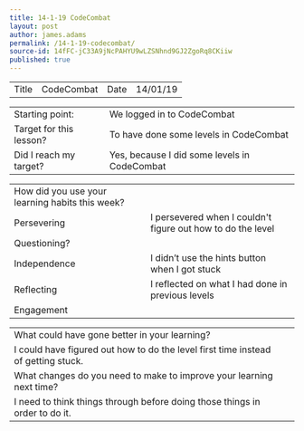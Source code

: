 ```yaml
---
title: 14-1-19 CodeCombat
layout: post
author: james.adams
permalink: /14-1-19-codecombat/
source-id: 14fFC-jC33A9jNcPAHYU9wLZSNhnd9GJ2ZgoRq8CKiiw
published: true
---
```

<table>
  <tr>
    <td>Title</td>
    <td>CodeCombat</td>
    <td>Date</td>
    <td>14/01/19</td>
  </tr>
</table>


<table>
  <tr>
    <td>Starting point:</td>
    <td>We logged in to CodeCombat</td>
  </tr>
  <tr>
    <td>Target for this lesson?</td>
    <td>To have done some levels in CodeCombat</td>
  </tr>
  <tr>
    <td>Did I reach my target? </td>
    <td>Yes, because I did some levels in CodeCombat</td>
  </tr>
</table>


<table>
  <tr>
    <td>How did you use your learning habits this week?</td>
    <td></td>
  </tr>
  <tr>
    <td>Persevering</td>
    <td>I persevered when I couldn't figure out how to do the level</td>
  </tr>
  <tr>
    <td>Questioning?</td>
    <td></td>
  </tr>
  <tr>
    <td>Independence</td>
    <td>I didn’t use the hints button when I got stuck</td>
  </tr>
  <tr>
    <td>Reflecting</td>
    <td>I reflected on what I had done in previous levels</td>
  </tr>
  <tr>
    <td>Engagement</td>
    <td></td>
  </tr>
</table>


<table>
  <tr>
    <td>What could have gone better in your learning?</td>
    <td></td>
  </tr>
  <tr>
    <td>I could have figured out how to do the level first time instead of getting stuck.</td>
    <td></td>
  </tr>
  <tr>
    <td>What changes do you need to make to improve your learning next time?</td>
    <td></td>
  </tr>
  <tr>
    <td>I need to think things through before doing those things in order to do it.</td>
    <td></td>
  </tr>
</table>


